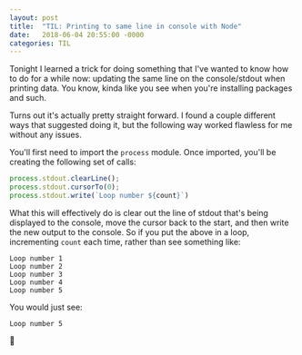 ```yaml
---
layout: post
title:  "TIL: Printing to same line in console with Node"
date:   2018-06-04 20:55:00 -0000
categories: TIL
---
```

Tonight I learned a trick for doing something that I've wanted to know how to do for a while now: updating the same line on the console/stdout when printing data. You know, kinda like you see when you're installing packages and such.

Turns out it's actually pretty straight forward. I found a couple different ways that suggested doing it, but the following way worked flawless for me without any issues.

You'll first need to import the `process` module. Once imported, you'll be creating the following set of calls:

```js
process.stdout.clearLine();
process.stdout.cursorTo(0);
process.stdout.write(`Loop number ${count}`)
```

What this will effectively do is clear out the line of stdout that's being displayed to the console, move the cursor back to the start, and then write the new output to the console. So if you put the above in a loop, incrementing `count` each time, rather than see something like:

```
Loop number 1
Loop number 2
Loop number 3
Loop number 4
Loop number 5
```

You would just see:

```
Loop number 5
```

💚